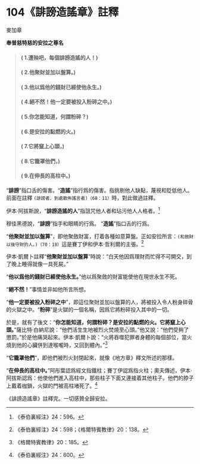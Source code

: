# 104《誹謗造謠章》註釋

麥加章

**奉普慈特慈的安拉之尊名**

> #### ( 1.遭殃吧，每個誹謗造謠的人！) 
> #### ( 2.他聚財並加以盤算。)
> #### ( 3.他以爲他的錢財已經使他永生。)
> #### ( 4.絕不然！他一定要被投入粉碎之中。) 
> #### ( 5.你怎能知道，何謂粉碎？)
> #### ( 6.是安拉的點燃的火。) 
> #### ( 7.它將竄上心頭，)
> #### ( 8.它籠罩他們，)
> #### ( 9.在伸長的高柱中。)

“**誹謗**”指口舌的傷害。“**造謠**”指行爲的傷害。指挑剔他人缺點，蔑視和貶低他人。前面在註釋 `(誹謗者、到處散佈謠言者)（68：11）`時，對此做過註釋。

伊本·阿拔斯說，“**誹謗造謠的人**”指詛咒他人者和玷污他人人格者。[^1]

穆佳黑德說，“**誹謗**”指手和眼睛的行爲。 “**造謠**”指口舌的行爲。

“**他聚財並加以盤算**”，即他聚斂財富，打着各種如意算盤。正如安拉所言：`(和斂財以後守財的人。)（70：18）`這是賽丁伊和伊本·哲利爾的主張。[^2]

伊本·凱爾卜註釋“**他聚財並加以盤算**”時說：“白天他因爲理財而忙得不可開交，到了晚上睡得就像一具死屍。”

“**他以爲他的錢財已經使他永生。**”他以爲聚斂的財富能使他在現世永生不死。

“**絕不然！**”事情並非如他所言所想。

“**他一定要被投入粉碎之中**”，即這位聚財並加以盤算的人，將被投入令人粉身碎骨的火獄之中。“**粉碎**”是火獄的一個名稱，因爲它將粉碎投入其中的一切。

於是，就有了後文：“**你怎能知道，何謂粉碎？是安拉的點燃的火。它將竄上心頭。**”薩比特·白納尼說：“他們活生生地被烈火焚燒至心頭。”他又說：“他們受夠了懲罰。”於是他痛哭起來。伊本·凱爾卜說：“火將吞噬犯罪者身體的每個部位，當火燒到他的心臟併到達喉嚨時，又回到體內。”[^3]

“**它籠罩他們**”，即他們被烈火封閉起來，就像《地方章》釋文所述的那樣。

“**在伸長的高柱中。**”阿彤葉認爲經文指鐵柱；賽丁伊認爲指火柱；奧夫傳述，伊本·阿拔斯認爲：他使他們進入高柱中，那些柱子下面又連接着其他柱子。他們的脖子上戴着枷鎖，火獄的門被高柱堵死了。[^4]

《誹謗造謠章》註釋完。一切感贊全歸安拉。

[^1]:《泰伯裏經注》24：596。

[^2]:《泰伯裏經注》24：598；《格爾特賓教律》20：138。

[^3]:《格爾特賓教律》20：185。

[^4]:《泰伯裏經注》24：600。
